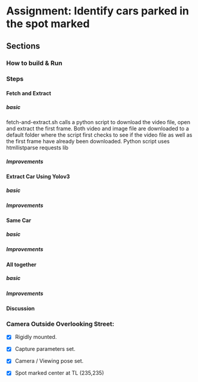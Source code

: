 # Assignment: Identify cars parked in the spot marked 

## Sections
### How to build & Run
### Steps
#### Fetch and Extract
##### basic
fetch-and-extract.sh calls a python script to download the video file, open and extract the first frame. Both video and image file are downloaded to a default folder where the script first checks to see if the video file as well as the first frame have already been downloaded. Python script uses htmllistparse requests lib
##### Improvements
#### Extract Car Using Yolov3
##### basic
##### Improvements
#### Same Car
##### basic
##### Improvements
#### All together
##### basic
##### Improvements

#### Discussion


### Camera Outside Overlooking Street:
 - [x] Rigidly mounted. 
 - [x] Capture parameters set. 
 - [x] Camera / Viewing pose set.
 - [x] Spot marked center at TL (235,235)


<!--stackedit_data:
eyJoaXN0b3J5IjpbNTc5MDQxODg2LC05NDQyMzcxMiwtOTM4Nj
gxOTc1LC0xMDA4OTE1MjMyLC0xMTgwNDUzOTQ2XX0=
-->